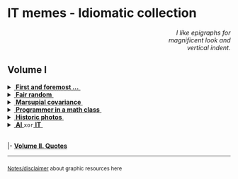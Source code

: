 # IT memes - Idiomatic collection

<div dir="rtl"><i>I like epigraphs for<br/>magnificent look and<br>.vertical indent</i></div>

## Volume I

<details>
<summary><ins>&nbsp;<b>First and foremost ...</b>&nbsp;</ins></summary>
&nbsp;
  
![West meets East](https://img.shields.io/badge/West_meets-East-yellow) ![Mobilis in Mobili](https://img.shields.io/badge/Mobilis-in_Mobili-blue)

[![... then IT must be a waterfall.](../../../_rsc/_img/memes/ITLearnWaterfall_horiz.png)](../../../software/)

The grains of truth in this wisdom:

* No other knowledge erodes so quickly as the IT tech stack - languages/scripts, markup, frameworks, and their IDEs, UX styles emerge, submerge, and mutate with the year's pace.<sup>:violin:</sup>
* In the orthogonal  (to time) dimension a developer can't stick to a favorite syntax and must be fluent in a wide techno spectrum.

&nbsp;&nbsp;&nbsp;&nbsp;&nbsp;&nbsp;<sup>:violin:</sup> <sub>Javascript/HTML, which one learned in 2000, remains only as basic syntax. It went through numerous libs, polyfills, jQuery, and other cool tools and at the moment transformed into single-page frameworks, which rule the web dev.</sub>

**Escape?**

> Don't swim against the current. Stay in the river, become the river; and the river is already going to the sea. This is the great teaching.\
— Rajneesh, aka Osho (1931-1990)

Translated east-to-west this means: find a sinecure in a big company.

---------
</details>

<details>
<summary><ins>&nbsp;<b>Fair random</b>&nbsp;</ins></summary>
&nbsp;
  
![Genius](https://img.shields.io/badge/💡-Genius-blue)

<picture>
  <img alt="Guaranteed random by fair dice roll" src="../../../_rsc/_img/memes/IT-meme.random-number.png">
</picture><br/><br/>

And ... the twist! It was a real random number, while algorithms generate only pseudo-random ones.

The latter was what the great John von Neumann (1903-1957) noted:
> Any one who considers arithmetical methods of producing random digits is, of course, in a state of sin."

---------
</details>

<details>
<summary><ins>&nbsp;<b>Marsupial covariance</b>&nbsp;</ins></summary>
&nbsp;

![DRY principle](https://img.shields.io/badge/clean_code-Oz-cyan)  ![clean code](https://img.shields.io/badge/DRY-🇦🇺-yellow) ![fact check](https://img.shields.io/badge/Fact❓-Check❗-green)  

Original study: https://www.snopes.com/fact-check/shoot-me-kangaroo-down-sport/

([downloaded copy](../../../_rsc/_backup/ref/Marsupial/) if the URL doesn't work)

---------
</details>

<details>
<summary><ins>&nbsp;<b>Programmer in a math class</b>&nbsp;</ins></summary>
&nbsp;

![IT meets math](https://img.shields.io/badge/CTRL+F-X-blue) ![IT meets math](https://img.shields.io/badge/IT_meets-math-yellow)

<picture>
  <img alt="Here is X. Calm down Pythagoras" src="../../../_rsc/_img/memes/PythagoreanTheorem_findX.jpg">
</picture><br/><br/>

Justified: abilities in exact sciences are no longer a prerequisite for applied programming. 
It's natural to find a sorting algorithm implementation (unless a platform provides one) rather than to write your own.

A time to quote the IT pioneer _Alan Perlis_ (1922-1990):
> Prolonged contact with the computer turns mathematicians into clerks and vice versa.

---------
</details>

<details>
<summary><ins>&nbsp;<b>Historic photos</b>&nbsp;</ins></summary>

### :cd: When disks were indeed hard and strong skills in IT were obvious...

<picture>
  <img alt="Year 1956: loading an IBM disk to rent" src="../../../_rsc/_img/photo/hist/IBM350_1956.jpg">
</picture><br/><br/>

### 🗃️ Universal storage ever

[![Punch cards in 1960s](../../../_rsc/_img/photo/hist/1966.punch_cards-stack.jpg)](punchcard.md)\
A stack of punch cards for a casual program.

---------
</details>

<details>
<summary><ins>&nbsp;<b>AI</b>&nbsp;</ins><code>xor</code><ins>&nbsp;<b>IT</b>&nbsp;</ins></summary>
&nbsp;

![Cheat GPT](https://img.shields.io/badge/Bridge-in_time-blue) ![Cheat GPT](https://img.shields.io/badge/Cheat-GPT-yellow) ![Stochastic Sam](https://img.shields.io/badge/Stochastic-🦜-white) 

[![AI: 1500s vs 2020s](../../../_rsc/_img/memes/AI_medieval_now-spot_the_diff.jpg)](AI-2020s.md)

P.S. I swear that concocting this collage I was unaware of _Hubert Dreyfus_'s "Alchemy and AI", 1965. 

---

</details>

&nbsp;\
|- [**Volume&nbsp;II. Quotes**](IT-memes-Vol2.md) 

---

<sub>[Notes/disclaimer](../../../_rsc) about graphic resources here</sub>
